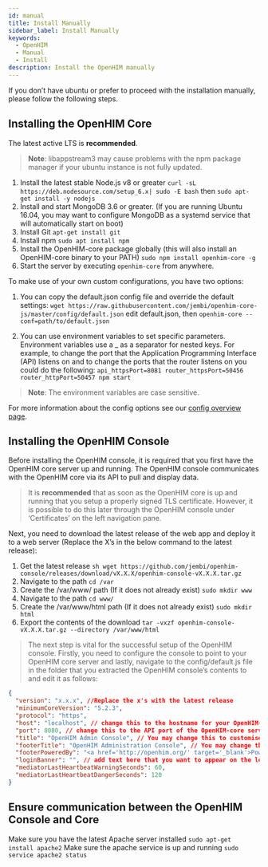```yaml
---
id: manual
title: Install Manually
sidebar_label: Install Manually
keywords:
  - OpenHIM
  - Manual
  - Install
description: Install the OpenHIM manually
---
```


If you don’t have ubuntu or prefer to proceed with the installation manually, please follow the following steps.

## Installing the OpenHIM Core

The latest active LTS is **recommended**.

> **Note**: libappstream3 may cause problems with the npm package manager if your ubuntu instance is not fully updated.

1. Install the latest stable Node.js v8 or greater `curl -sL https://deb.nodesource.com/setup_6.x| sudo -E bash` then `sudo apt-get install -y nodejs`
1. Install and start MongoDB 3.6 or greater. (If you are running Ubuntu 16.04, you may want to configure MongoDB as a systemd service that will automatically start on boot)
1. Install Git `apt-get install git`
1. Install npm `sudo apt install npm`
1. Install the OpenHIM-core package globally (this will also install an OpenHIM-core binary to your PATH) `sudo npm install openhim-core -g`
1. Start the server by executing `openhim-core` from anywhere.

To make use of your own custom configurations, you have two options:

1. You can copy the default.json config file and override the default settings: `wget https://raw.githubusercontent.com/jembi/openhim-core-js/master/config/default.json` edit default.json, then `openhim-core --conf=path/to/default.json`

1. You can use environment variables to set specific parameters. Environment variables use a \_ as a separator for nested keys. For example, to change the port that the Application Programming Interface (API) listens on and to change the ports that the router listens on you could do the following: `api_httpsPort=8081 router_httpsPort=50456 router_httpPort=50457 npm start`

> **Note**: The environment variables are case sensitive.

For more information about the config options see our [config overview page](../configuration/overview).

## Installing the OpenHIM Console

Before installing the OpenHIM console, it is required that you first have the OpenHIM core server up and running. The OpenHIM console communicates with the OpenHIM core via its API to pull and display data.

> It is **recommended** that as soon as the OpenHIM core is up and running that you setup a properly signed TLS certificate. However, it is possible to do this later through the OpenHIM console under ‘Certificates’ on the left navigation pane.

Next, you need to download the latest release of the web app and deploy it to a web server (Replace the X’s in the below command to the latest release):

1. Get the latest release `sh wget https://github.com/jembi/openhim-console/releases/download/vX.X.X/openhim-console-vX.X.X.tar.gz`
1. Navigate to the path `cd /var`
1. Create the /var/www/ path (If it does not already exist) `sudo mkdir www`
1. Navigate to the path `cd www/`
1. Create the /var/www/html path (If it does not already exist) `sudo mkdir html`
1. Export the contents of the download `tar -vxzf openhim-console-vX.X.X.tar.gz --directory /var/www/html`

> The next step is vital for the successful setup of the OpenHIM console. Firstly, you need to configure the console to point to your OpenHIM core server and lastly, navigate to the config/default.js file in the folder that you extracted the OpenHIM console’s contents to and edit it as follows:

```json
{
  "version": "x.x.x", //Replace the x's with the latest release
  "minimumCoreVersion": "5.2.3",
  "protocol": "https",
  "host": "localhost", // change this to the hostname for your OpenHIM-core server (This hostname _MUST_ be publicly accessible)
  "port": 8080, // change this to the API port of the OpenHIM-core server, default is 8080 (This port _MUST_ be publicly accessible)
  "title": "OpenHIM Admin Console", // You may change this to customise the title of the OpenHIM-console instance
  "footerTitle": "OpenHIM Administration Console", // You may change this to customise the footer of the OpenHIM-console instance
  "footerPoweredBy": "<a href='http://openhim.org/' target='_blank'>Powered by OpenHIM</a>",
  "loginBanner": "", // add text here that you want to appear on the login screen, if any.
  "mediatorLastHeartbeatWarningSeconds": 60,
  "mediatorLastHeartbeatDangerSeconds": 120
}
```

## Ensure communication between the OpenHIM Console and Core

Make sure you have the latest Apache server installed `sudo apt-get install apache2`
Make sure the apache service is up and running `sudo service apache2 status`
